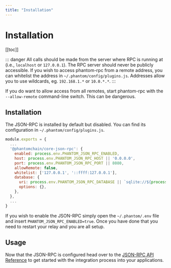 ```yaml
---
title: "Installation"
---
```


# Installation

[[toc]]

::: danger
All calls should be made from the server where RPC is running at (i.e., `localhost` or `127.0.0.1`). The RPC server should never be publicly accessible. If you wish to access phantom-rpc from a remote address, you can whitelist the address in `~/.phantom/config/plugins.js`. Addresses allow you to use wildcards, eg. `192.168.1.*` or `10.0.*.*`.
:::

If you do want to allow access from all remotes, start phantom-rpc with the `--allow-remote` command-line switch. This can be dangerous.

## Installation

The JSON-RPC is installed by default but disabled. You can find its configuration in `~/.phantom/config/plugins.js`.

```js
module.exports = {
  ...
  '@phantomchain/core-json-rpc': {
    enabled: process.env.PHANTOM_JSON_RPC_ENABLED,
    host: process.env.PHANTOM_JSON_RPC_HOST || '0.0.0.0',
    port: process.env.PHANTOM_JSON_RPC_PORT || 8080,
    allowRemote: false,
    whitelist: ['127.0.0.1', '::ffff:127.0.0.1'],
    database: {
      uri: process.env.PHANTOM_JSON_RPC_DATABASE || `sqlite://${process.env.PHANTOM_PATH_DATA}/database/json-rpc.sqlite`,
      options: {},
    },
  },
  ...
}
```

If you wish to enable the JSON-RPC simply open the `~/.phantom/.env` file and insert `PHANTOM_JSON_RPC_ENABLED=true`. Once you have done that you need to restart your relay and you are all setup.

## Usage

Now that the JSON-RPC is configured head over to the [JSON-RPC API Reference](/api/json-rpc/) to get started with the integration process into your applications.
